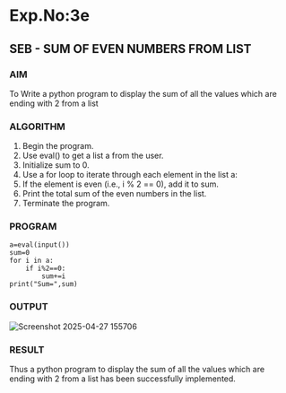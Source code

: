 # Exp.No:3e
## SEB - SUM OF EVEN NUMBERS FROM LIST

### AIM  
To Write a python program to display the sum of all the values which are ending with 2 from a list

### ALGORITHM

1. Begin the program.
2. Use eval() to get a list a from the user.
3. Initialize sum to 0.
4. Use a for loop to iterate through each element in the list a:
5. If the element is even (i.e., i % 2 == 0), add it to sum.
6. Print the total sum of the even numbers in the list.
7. Terminate the program.
 
### PROGRAM
```
a=eval(input())
sum=0
for i in a:
    if i%2==0:
        sum+=i
print("Sum=",sum)
```
### OUTPUT
![Screenshot 2025-04-27 155706](https://github.com/user-attachments/assets/726bcdbb-d2a9-4b30-b199-2120f9bfd7ff)

### RESULT
Thus a python program to display the sum of all the values which are ending with 2 from a list has been successfully implemented.

